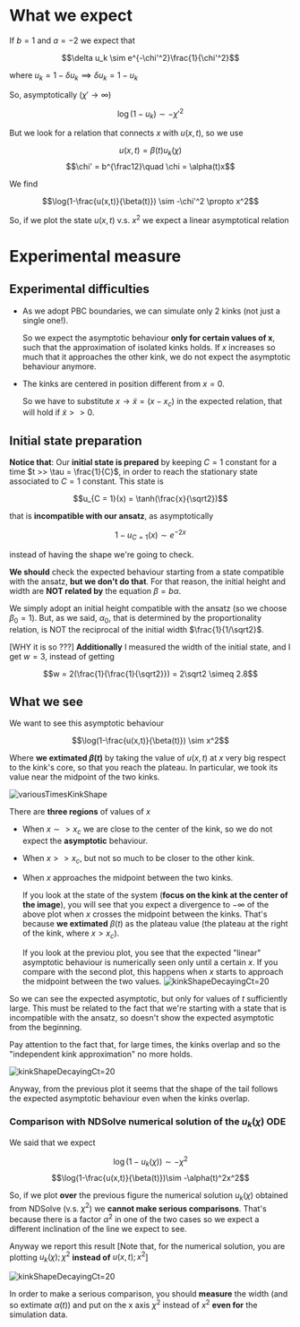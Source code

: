 # What we expect

If $b = 1$ and $a = -2$ we expect that

 $$\delta u_k \sim e^{-\chi'^2}\frac{1}{\chi'^2}$$

where $u_k = 1 - \delta u_k \implies \delta u_k = 1 - u_k$

So, asymptotically ($\chi' \rightarrow \infty$)

$$\log(1-u_k) \sim -\chi'^2$$

But we look for a relation that connects $x$ with $u(x,t)$, so we use

$$u(x,t) = \beta(t)u_k(\chi)$$
$$\chi' = b^{\frac12}\quad \chi = \alpha(t)x$$

We find

$$\log(1-\frac{u(x,t)}{\beta(t)}) \sim -\chi'^2 \propto x^2$$

So, if we plot the state $u(x,t)$ v.s. $x^2$ we expect a linear asymptotical relation

# Experimental measure

## Experimental difficulties
- As we adopt PBC boundaries, we can simulate only 2 kinks (not just a single one!).

    So we expect the asymptotic behaviour **only for certain values of x**, such that the approximation of isolated kinks holds. If $x$ increases so much that it approaches the other kink, we do not expect the asymptotic behaviour anymore.

- The kinks are centered in position different from $x=0$.

    So we have to substitute $x\rightarrow \tilde{x} = (x-x_c)$ in the expected relation, that will hold if $\tilde{x} >> 0$.

## Initial state preparation

**Notice that**: Our **initial state is prepared** by keeping $C=1$ constant for a time $t >> \tau = \frac{1}{C}$, in order to reach the stationary state associated to $C=1$ constant.
This state is

$$u_{C = 1}(x) = \tanh(\frac{x}{\sqrt2})$$

that is **incompatible with our ansatz**, as asymptotically 

$$1-u_{C=1}(x) \sim e^{-2x}$$

instead of having the shape we're going to check.

**We should** check the expected behaviour starting from a state compatible with the ansatz, **but we don't do that**.
For that reason, the initial height and width are **NOT related by** the equation $\beta = b\alpha$.

We simply adopt an initial height compatible with the ansatz (so we choose $\beta_0 = 1$).
But, as we said, $\alpha_0$, that is determined by the proportionality relation, is NOT the reciprocal of the initial width $\frac{1}{1/\sqrt2}$.

[WHY it is so  ???]
**Additionally** I measured the width of the initial state, and I get $w = 3$, instead of getting

$$w = 2(\frac{1}{\frac{1}{\sqrt2}}) = 2\sqrt2 \simeq 2.8$$

## What we see

We want to see this asymptotic behaviour

$$\log(1-\frac{u(x,t)}{\beta(t)}) \sim x^2$$

Where **we extimated $\beta(t)$** by taking the value of $u(x,t)$ at $x$ very big respect to the kink's core, so that you reach the plateau.
In particular, we took its value near the midpoint of the two kinks.

![variousTimesKinkShape](../../Plots/kink%20shape%20varying%20C/rescaled/C(t)%20decaying%20t-1/tail_shape_lot_of_t.png?raw=true)

There are **three regions** of values of $x$
- When $x \sim > x_c$ we are close to the center of the kink, so we do not expect the **asymptotic** behaviour.
- When $x >> x_c$, but not so much to be closer to the other kink.

- When $x$ approaches the midpoint between the two kinks.
    
    If you look at the state of the system (**focus on the kink at the center of the image**), you will see that you expect a divergence to $-\infty$ of the above plot when $x$ crosses the midpoint between the kinks.
    That's because **we extimated** $\beta(t)$ as the plateau value (the plateau at the right of the kink, where $x > x_c$).

    If you look at the previou plot, you see that the expected "linear" asymptotic behaviour is numerically seen only until a certain $x$.
    If you compare with the second plot, this happens when $x$ starts to approach the midpoint between the two values.
    ![kinkShapeDecayingCt=20](../../Plots/kink%20shape%20varying%20C/rescaled/C(t)%20decaying%20t-1/t%20=%2020.png?raw=true)

So we can see the expected asymptotic, but only for values of $t$ sufficiently large.
This must be related to the fact that we're starting with a state that is incompatible with the ansatz, so doesn't show the expected asymptotic from the beginning.

Pay attention to the fact that, for large times, the kinks overlap and so the "independent kink approximation" no more holds.

![kinkShapeDecayingCt=20](../../Plots/kink%20shape%20varying%20C/rescaled/C(t)%20decaying%20t-1/t%20=%2050.png?raw=true)

Anyway, from the previous plot it seems that the shape of the tail follows the expected asymptotic behaviour even when the kinks overlap.

### Comparison with NDSolve numerical solution of the $u_k(\chi)$ ODE

We said that we expect 

$$\log(1-u_k(\chi)) \sim -\chi^2$$
$$\log(1-\frac{u(x,t)}{\beta(t)})\sim -\alpha(t)^2x^2$$

So, if we plot **over** the previous figure the numerical solution $u_k(\chi)$ obtained from NDSolve (v.s. $\chi^2$) we **cannot make serious comparisons**. 
That's because there is a factor $\alpha^2$ in one of the two cases so we expect a different inclination of the line we expect to see.

Anyway we report this result [Note that, for the numerical solution, you are plotting $u_k(\chi); \chi^2$ **instead of** $u(x,t); x^2$]


![kinkShapeDecayingCt=20](../../Plots/kink%20shape%20varying%20C/rescaled/C(t)%20decaying%20t-1/tail_shape_NDSolve%20comparison.png?raw=true)

In order to make a serious comparison, you should **measure** the width (and so extimate $\alpha(t)$) and put on the x axis $\chi^2$ instead of $x^2$ **even for** the simulation data.